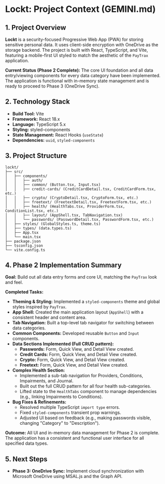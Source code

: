 # Lockt: Project Context (GEMINI.md)

## 1. Project Overview

**Lockt** is a security-focused Progressive Web App (PWA) for storing sensitive personal data. It uses client-side encryption with OneDrive as the storage backend. The project is built with React, TypeScript, and Vite, featuring a mobile-first UI styled to match the aesthetic of the `PayTrax` application.

**Current Status (Phase 2 Complete):** The core UI foundation and all data entry/viewing components for every data category have been implemented. The application is functional with in-memory state management and is ready to proceed to Phase 3 (OneDrive Sync).

## 2. Technology Stack

- **Build Tool:** Vite
- **Framework:** React 18.x
- **Language:** TypeScript 5.x
- **Styling:** styled-components
- **State Management:** React Hooks (`useState`)
- **Dependencies:** `uuid`, `styled-components`

## 3. Project Structure

```
lockt/
├── src/
│   ├── components/
│   │   ├── auth/
│   │   ├── common/ (Button.tsx, Input.tsx)
│   │   ├── credit-cards/ (CreditCardDetail.tsx, CreditCardForm.tsx, etc.)
│   │   ├── crypto/ (CryptoDetail.tsx, CryptoForm.tsx, etc.)
│   │   ├── freetext/ (FreetextDetail.tsx, FreetextForm.tsx, etc.)
│   │   ├── health/ (HealthTabs.tsx, ProviderForm.tsx, ConditionList.tsx, etc.)
│   │   ├── layout/ (AppShell.tsx, TabNavigation.tsx)
│   │   └── passwords/ (PasswordDetail.tsx, PasswordForm.tsx, etc.)
│   ├── styles/ (GlobalStyles.ts, theme.ts)
│   ├── types/ (data.types.ts)
│   ├── App.tsx
│   └── main.tsx
├── package.json
├── tsconfig.json
└── vite.config.ts
```

## 4. Phase 2 Implementation Summary

**Goal:** Build out all data entry forms and core UI, matching the `PayTrax` look and feel.

**Completed Tasks:**
- **Theming & Styling:** Implemented a `styled-components` theme and global styles inspired by `PayTrax`.
- **App Shell:** Created the main application layout (`AppShell`) with a consistent header and content area.
- **Tab Navigation:** Built a top-level tab navigator for switching between data categories.
- **Common Components:** Developed reusable `Button` and `Input` components.
- **Data Sections Implemented (Full CRUD pattern):**
    - **Passwords:** Form, Quick View, and Detail View created.
    - **Credit Cards:** Form, Quick View, and Detail View created.
    - **Crypto:** Form, Quick View, and Detail View created.
    - **Freetext:** Form, Quick View, and Detail View created.
- **Complex Health Section:**
    - Implemented a sub-tab navigation for Providers, Conditions, Impairments, and Journal.
    - Built out the full CRUD pattern for all four health sub-categories.
    - Lifted state to the `HealthTabs` component to manage dependencies (e.g., linking Impairments to Conditions).
- **Bug Fixes & Refinements:**
    - Resolved multiple TypeScript `import type` errors.
    - Fixed `styled-components` transient prop warnings.
    - Adjusted UI based on feedback (e.g., making passwords visible, changing "Category" to "Description").

**Outcome:** All UI and in-memory data management for Phase 2 is complete. The application has a consistent and functional user interface for all specified data types.

## 5. Next Steps

- **Phase 3: OneDrive Sync:** Implement cloud synchronization with Microsoft OneDrive using MSAL.js and the Graph API.